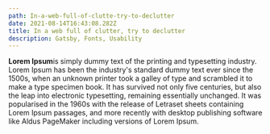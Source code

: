 ```yaml
---
path: In-a-web-full-of-clutte-try-to-declutter
date: 2021-08-14T16:43:08.282Z
title: In a web full of clutter, try to declutter
description: Gatsby, Fonts, Usability
---
```

**Lorem Ipsum**is simply dummy text of the printing and typesetting industry. Lorem Ipsum has been the industry's standard dummy text ever since the 1500s, when an unknown printer took a galley of type and scrambled it to make a type specimen book. It has survived not only five centuries, but also the leap into electronic typesetting, remaining essentially unchanged. It was popularised in the 1960s with the release of Letraset sheets containing Lorem Ipsum passages, and more recently with desktop publishing software like Aldus PageMaker including versions of Lorem Ipsum.